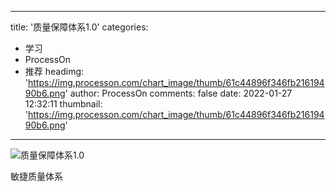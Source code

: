 
---
title: '质量保障体系1.0'
categories: 
 - 学习
 - ProcessOn
 - 推荐
headimg: 'https://img.processon.com/chart_image/thumb/61c44896f346fb21619490b6.png'
author: ProcessOn
comments: false
date: 2022-01-27 12:32:11
thumbnail: 'https://img.processon.com/chart_image/thumb/61c44896f346fb21619490b6.png'
---

<div>   
<img class="thumb" alt="质量保障体系1.0" src="https://img.processon.com/chart_image/thumb/61c44896f346fb21619490b6.png" referrerpolicy="no-referrer">
<p>敏捷质量体系</p>  
</div>
            